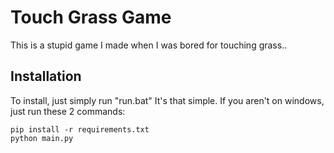 # Touch Grass Game
This is a stupid game I made when I was bored for touching grass..
## Installation
To install, just simply run "run.bat" It's that simple.
If you aren't on windows, just run these 2 commands:
```
pip install -r requirements.txt
python main.py
```
